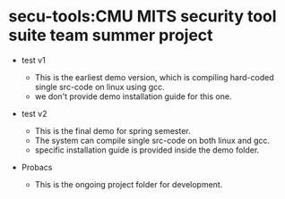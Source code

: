 # secu-tools:CMU MITS security tool suite team summer project

 - test v1 
 	-  This is the earliest demo version, which is compiling hard-coded single src-code on linux using gcc.
 	- we don't provide demo installation guide for this one.

 - test v2 
 	- This is the final demo for spring semester. 
 	- The system can compile single src-code on both linux and gcc.
 	- specific installation guide is provided inside the demo folder.

 - Probacs 
 	- This is the ongoing project folder for development.
